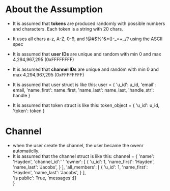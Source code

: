 # About the Assumption
* It is assumed that **tokens** are produced randomly with possible numbers and characters. Each token is a string with 20 chars.
* It uses all chars a-z, A-Z, 0-9, and !@#$%^&*()-_=+,./? using the ASCII spec
* It is assumed that **user IDs** are unique and random with min 0 and max 4,294,967,295 (0xFFFFFFFF)
* It is assumed that **channel IDs** are unique and random with min 0 and max 4,294,967,295 (0xFFFFFFFF)



* It is assumed that user struct is like this:
    user = {
        'u_id': u_id,
        'email': email,
        'name_first': name_first,
        'name_last': name_last,
        'handle_str': handle
    }
* It is assumed that token struct is like this:
    token_object = {
        'u_id': u_id,
        'token': token
    }

# Channel

* when the user create the channel, the user became the owenr automaticlly.
* It is assumed that the channel struct is like this:
    channel = { 
        'name': 'Hayden',
        'channel_id':' '
        'owner': [
            {
                'u_id': 1,
                'name_first': 'Hayden',
                'name_last': 'Jacobs',
            }
        ],
        'all_members': [
            {
                'u_id': 1,
                'name_first': 'Hayden',
                'name_last': 'Jacobs',
            }
        ],   
        'is public': True,
        'messages':[]  
    }